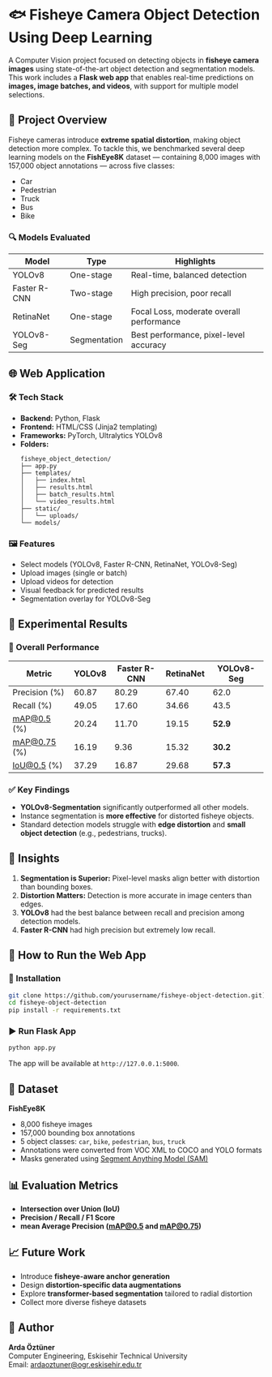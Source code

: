 
# 🐟 Fisheye Camera Object Detection Using Deep Learning

A Computer Vision project focused on detecting objects in **fisheye camera images** using state-of-the-art object detection and segmentation models. This work includes a **Flask web app** that enables real-time predictions on **images, image batches, and videos**, with support for multiple model selections.

## 📌 Project Overview

Fisheye cameras introduce **extreme spatial distortion**, making object detection more complex. To tackle this, we benchmarked several deep learning models on the **FishEye8K** dataset — containing 8,000 images with 157,000 object annotations — across five classes:
- Car
- Pedestrian
- Truck
- Bus
- Bike

### 🔍 Models Evaluated
| Model          | Type        | Highlights                               |
|----------------|-------------|-------------------------------------------|
| YOLOv8         | One-stage   | Real-time, balanced detection             |
| Faster R-CNN   | Two-stage   | High precision, poor recall               |
| RetinaNet      | One-stage   | Focal Loss, moderate overall performance  |
| YOLOv8-Seg     | Segmentation| Best performance, pixel-level accuracy    |

## 🌐 Web Application

### 🛠️ Tech Stack
- **Backend:** Python, Flask
- **Frontend:** HTML/CSS (Jinja2 templating)
- **Frameworks:** PyTorch, Ultralytics YOLOv8
- **Folders:**
  ```
  fisheye_object_detection/
  ├── app.py
  ├── templates/
  │   ├── index.html
  │   ├── results.html
  │   ├── batch_results.html
  │   └── video_results.html
  ├── static/
  │   └── uploads/
  └── models/
  ```

### 🖼️ Features
- Select models (YOLOv8, Faster R-CNN, RetinaNet, YOLOv8-Seg)
- Upload images (single or batch)
- Upload videos for detection
- Visual feedback for predicted results
- Segmentation overlay for YOLOv8-Seg

## 🧪 Experimental Results

### 🔢 Overall Performance

| Metric          | YOLOv8 | Faster R-CNN | RetinaNet | YOLOv8-Seg |
|-----------------|--------|--------------|-----------|------------|
| Precision (%)   | 60.87  | 80.29        | 67.40     | 62.0       |
| Recall (%)      | 49.05  | 17.60        | 34.66     | 43.5       |
| mAP@0.5 (%)     | 20.24  | 11.70        | 19.15     | **52.9**   |
| mAP@0.75 (%)    | 16.19  | 9.36         | 15.32     | **30.2**   |
| IoU@0.5 (%)     | 37.29  | 16.87        | 29.68     | **57.3**   |

### ✅ Key Findings
- **YOLOv8-Segmentation** significantly outperformed all other models.
- Instance segmentation is **more effective** for distorted fisheye objects.
- Standard detection models struggle with **edge distortion** and **small object detection** (e.g., pedestrians, trucks).

## 🧠 Insights

1. **Segmentation is Superior:** Pixel-level masks align better with distortion than bounding boxes.
2. **Distortion Matters:** Detection is more accurate in image centers than edges.
3. **YOLOv8** had the best balance between recall and precision among detection models.
4. **Faster R-CNN** had high precision but extremely low recall.

## 🚀 How to Run the Web App

### 🔧 Installation
```bash
git clone https://github.com/yourusername/fisheye-object-detection.git](https://github.com/arda92a/fisheye-object-detection.git
cd fisheye-object-detection
pip install -r requirements.txt
```

### ▶️ Run Flask App
```bash
python app.py
```

The app will be available at `http://127.0.0.1:5000`.

## 📁 Dataset

**FishEye8K**  
- 8,000 fisheye images  
- 157,000 bounding box annotations  
- 5 object classes: `car`, `bike`, `pedestrian`, `bus`, `truck`  
- Annotations were converted from VOC XML to COCO and YOLO formats  
- Masks generated using [Segment Anything Model (SAM)](https://github.com/facebookresearch/segment-anything)

## 📊 Evaluation Metrics

- **Intersection over Union (IoU)**
- **Precision / Recall / F1 Score**
- **mean Average Precision (mAP@0.5 and mAP@0.75)**

## 📈 Future Work

- Introduce **fisheye-aware anchor generation**
- Design **distortion-specific data augmentations**
- Explore **transformer-based segmentation** tailored to radial distortion
- Collect more diverse fisheye datasets

## 🧠 Author

**Arda Öztüner**  
Computer Engineering, Eskisehir Technical University  
Email: ardaoztuner@ogr.eskisehir.edu.tr
